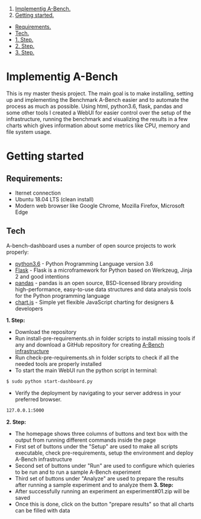 1. [ Implementig A-Bench. ](#implementing)
2. [ Getting started. ](#get)
  - [ Requirements. ](#req)
  - [ Tech. ](#tech)
  - [ 1. Step. ](#1st)
  - [ 2. Step. ](#2nd)
  - [ 3. Step. ](#3rd)

<a name="implementing"></a>
# Implementig A-Bench

This is my master thesis project. The main goal is to make installing, setting up and implementing the Benchmark A-Bench easier and to automate the process as much as possible.
Using html, python3.6, flask, pandas and some other tools I created a WebUI for easier control over the setup of the infrastructure, running the benchmark and visualizing the results in a few charts which gives information about some metrics like CPU, memory and file system usage.

<a name="get"></a>
# Getting started
<a name="req"></a>
## Requirements:
*  Iternet connection
*  Ubuntu 18.04 LTS (clean install)
*  Modern web browser like Google Chrome, Mozilla Firefox, Microsoft Edge
<a name="tech"></a>
## Tech
A-bench-dashboard uses a number of open source projects to work properly:
* [python3.6] - Python Programming Language version 3.6
* [Flask] - Flask is a microframework for Python based on Werkzeug, Jinja 2 and good intentions
* [pandas] - pandas is an open source, BSD-licensed library providing high-performance, easy-to-use data structures and data analysis tools for the Python programming language
* [chart.js] - Simple yet flexible JavaScript charting for designers & developers

<a name="1st"></a>
**1. Step:**
* Download the repository
* Run install-pre-requirements.sh in folder scripts to install missing tools if any and download a GitHub repository for creating [A-Bench infrastructure]
* Run check-pre-requirements.sh in folder scripts to check if all the needed tools are properly installed
* To start the main WebUI run the python script in terminal:
```sh
$ sudo python start-dashboard.py
```
* Verify the deployment by navigating to your server address in your preferred browser.
```sh
127.0.0.1:5000
```
<a name="2nd"></a>
**2. Step:**
* The homepage shows three columns of buttons and text box with the output from running different commands inside the page
* First set of buttons under the "Setup" are used to  make all scripts executable, check pre-requirements, setup the environment and deploy A-Bench infrastructure
* Second set of buttons under "Run" are used to configure which quieries to be run and to run a sample A-Bench experiment
* Third set of buttons under "Analyze" are used to prepare the results after running a sample experiment and to analyze them
<a name="3rd"></a>
**3. Step:**
* After successfully running an experiment an experiment#01.zip will be saved
* Once this is done, click on the button "prepare results" so that all charts can be filled with data

[//]: # (These are reference links used in the body of this note and get stripped out when the markdown processor does its job. There is no need to format nicely because it shouldn't be seen.)

   [python3.6]: <https://github.com/python>
   [Flask]: <https://github.com/pallets/flask>
   [chart.js]: <https://github.com/chartjs/Chart.js>
   [pandas]: <https://github.com/pandas-dev/pandas>
   [A-Bench infrastructure]: <https://github.com/FutureApp/a-bench>

